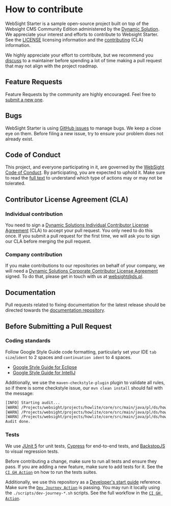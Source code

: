 # How to contribute
WebSight Starter is a sample open-source project built on top of the Websight CMS Community Edition administered by the [Dynamic Solution](https://www.ds.pl/). We appreciate your interest and efforts to contribute to Websight Starter. See the [LICENSE](./LICENSE) licensing information and the [contributing](#contributor-license-agreement-cla) (CLA) information.

We highly appreciate your effort to contribute, but we recommend you [discuss](https://github.com/websight-io/starter/discussions) to a maintainer before spending a lot of time making a pull request that may not align with the project roadmap.

## Feature Requests
Feature Requests by the community are highly encouraged. Feel free to [submit a new one](https://github.com/websight-io/starter/issues/new?assignees=&labels=&template=feature_request.md&title=).

## Bugs
WebSight Starter is using [GitHub issues](https://github.com/websight-io/starter/issues) to manage bugs. We keep a close eye on them. Before filing a new issue, try to ensure your problem does not already exist.

## Code of Conduct
This project, and everyone participating in it, are governed by the [WebSight Code of Conduct](CODE_OF_CONDUCT.md). By participating, you are expected to uphold it. Make sure to read the [full text](CODE_OF_CONDUCT.md) to understand which type of actions may or may not be tolerated.

## Contributor License Agreement (CLA)

### Individual contribution

You need to sign a [Dynamic Solutions Individual Contributor License Agreement](https://docs.websight.io/product/cla/individual/v1/) (CLA) to accept your pull request. You only need to do this once. If you submit a pull request for the first time, we will ask you to sign our CLA before merging the pull request.

### Company contribution

If you make contributions to our repositories on behalf of your company, we will need a [Dynamic Solutions Corporate Contributor License Agreement](https://docs.websight.io/product/cla/corporate/v1/) signed. To do that, please get in touch with us at [websight@ds.pl](mailto:websight@ds.pl).

## Documentation

Pull requests related to fixing documentation for the latest release should be directed towards the [documentation repository](https://github.com/websight-io/docs).

## Before Submitting a Pull Request

### Coding standards

Follow Google Style Guide code formatting, particularly set your IDE `tab size`/`ident` to 2 spaces 
and `continuation ident` to 4 spaces.
  - [Google Style Guide for Eclipse](https://raw.githubusercontent.com/google/styleguide/gh-pages/eclipse-java-google-style.xml)
  - [Google Style Guide for IntelliJ](https://raw.githubusercontent.com/google/styleguide/gh-pages/intellij-java-google-style.xml)

Additionally, we use the `maven-checkstyle-plugin` plugin to validate all rules, so if there is some
checkstyle issue, our `mvn clean install` should fail with the message:

```bash
[INFO] Starting audit...
[WARN] /Projects/websight/projects/howlite/core/src/main/java/pl/ds/howlite/components/models/AccordionItemComponent.java:12:8: 'member def modifier' has incorrect indentation level 7, expected level should be 2. [Indentation]
[WARN] /Projects/websight/projects/howlite/core/src/main/java/pl/ds/howlite/components/models/AccordionItemComponent.java:13:3: Annotation 'Inject' have incorrect indentation level 2, expected level should be 7. [AnnotationLocationVariables]
[WARN] /Projects/websight/projects/howlite/core/src/main/java/pl/ds/howlite/components/models/AccordionItemComponent.java:14:3: Annotation 'Default' have incorrect indentation level 2, expected level should be 7. [AnnotationLocationVariables]
Audit done.
```
### Tests

We use [JUnit 5](https://junit.org/junit5/docs/current/user-guide/) for unit tests, [Cypress](https://www.cypress.io/) for end-to-end tests, and [BackstopJS](https://garris.github.io/BackstopJS/) to visual regression tests.

Before contributing a change, make sure to run all tests and ensure they pass. If you are adding a new feature, make sure to add tests for it.
See the [`CI GH Action`](.github/workflows/ci.yml) on how to run the tests suites.

Additionally, we use this repository as a [Developer's start guide](https://docs.websight.io/cms/developers/quick-start/) reference.
Make sure the [`Dev Journey Action`](.github/workflows/dev-journey.yml) is passing. You may run it locally using the `./scripts/dev-journey-*.sh` scripts. See the full workflow in the [`CI GH Action`](.github/workflows/dev-journey.yml).
